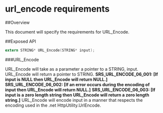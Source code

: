 url_encode requirements
================

##Overview

This document will specify the requirements for URL_Encode.

##Exposed API

```c
extern STRING* URL_Encode(STRING* input);
```

###URL_Encode

URL_Encode will take as a parameter a pointer to a STRING, input.  URL_Encode will return a pointer to STRING.
**SRS_URL_ENCODE_06_001: [**If input is NULL then URL_Encode will return NULL.**]**
**SRS_URL_ENCODE_06_002: [**If an error occurs during the encoding of input then URL_Encode will return NULL.**]**
**SRS_URL_ENCODE_06_003: [**If input is a zero length string then URL_Encode will return a zero length string.**]**
URL_Encode will encode input in a manner that respects the encoding used in the .net HttpUtility.UrlEncode.

